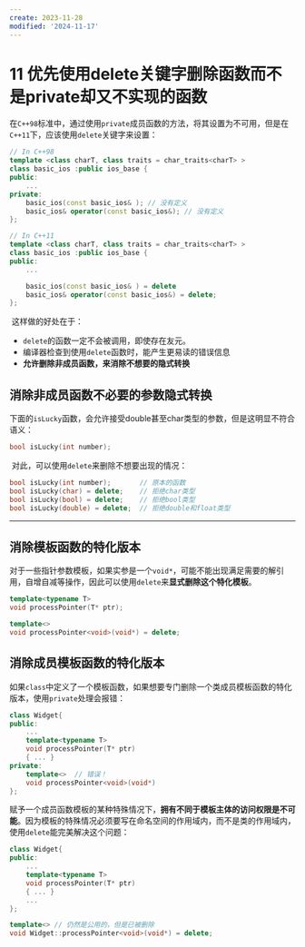 ```yaml
---
create: 2023-11-28
modified: '2024-11-17'
---
```


# 11 优先使用delete关键字删除函数而不是private却又不实现的函数

​	在`C++98`标准中，通过使用`private`成员函数的方法，将其设置为不可用，但是在`C++11`下，应该使用`delete`关键字来设置：

```C++
// In C++98
template <class charT, class traits = char_traits<charT> >
class basic_ios :public ios_base {
public:
    ...
private:
    basic_ios(const basic_ios& ); // 没有定义
    basic_ios& operator(const basic_ios&); // 没有定义
};

// In C++11
template <class charT, class traits = char_traits<charT> >
class basic_ios :public ios_base {
public:
    ...

    basic_ios(const basic_ios& ) = delete
    basic_ios& operator(const basic_ios&) = delete;
};
```

​	这样做的好处在于：

* `delete`的函数一定不会被调用，即使存在友元。
* 编译器检查到使用`delete`函数时，能产生更易读的错误信息
* **允许删除非成员函数，来消除不想要的隐式转换**

## 消除非成员函数不必要的参数隐式转换

​	下面的`isLucky`函数，会允许接受double甚至char类型的参数，但是这明显不符合语义：

```C++
bool isLucky(int number);
```

​	对此，可以使用`delete`来删除不想要出现的情况：

```C++
bool isLucky(int number); 		// 原本的函数
bool isLucky(char) = delete; 	// 拒绝char类型
bool isLucky(bool) = delete; 	// 拒绝bool类型
bool isLucky(double) = delete; 	// 拒绝double和float类型
```

---

## 消除模板函数的特化版本

​	对于一些指针参数模板，如果实参是一个`void*`，可能不能出现满足需要的解引用，自增自减等操作，因此可以使用`delete`来**显式删除这个特化模板**。

```C++
template<typename T>
void processPointer(T* ptr);

template<>
void processPointer<void>(void*) = delete;
```

## 消除成员模板函数的特化版本

​	如果`class`中定义了一个模板函数，如果想要专门删除一个类成员模板函数的特化版本，使用`private`处理会报错：

```C++
class Widget{
public:
    ...
    template<typename T>
    void processPointer(T* ptr)
    { ... }
private:
    template<> 	// 错误！
    void processPointer<void>(void*)
};
```

​	赋予一个成员函数模板的某种特殊情况下，**拥有不同于模板主体的访问权限是不可能**。因为模板的特殊情况必须要写在命名空间的作用域内，而不是类的作用域内，使用`delete`能完美解决这个问题：

```C++
class Widget{
public:
    ...
    template<typename T>
    void processPointer(T* ptr)
    { ... }
    ...
};

template<> // 仍然是公用的，但是已被删除
void Widget::processPointer<void>(void*) = delete;
```